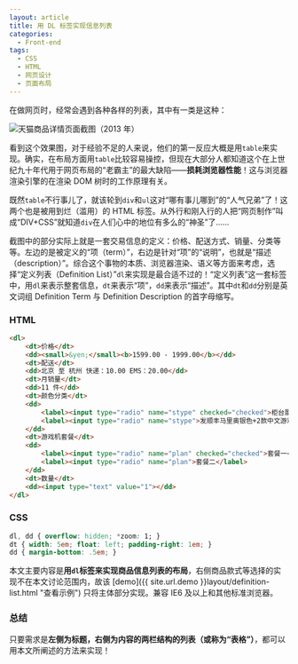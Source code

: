```yaml
---
layout: article
title: 用 DL 标签实现信息列表
categories:
  - Front-end
tags:
  - CSS
  - HTML
  - 网页设计
  - 页面布局
---
```


在做网页时，经常会遇到各种各样的列表，其中有一类是这种：

![天猫商品详情页面截图（2013 年）](http://farm8.staticflickr.com/7318/8720728566_b25874fb75_o.jpg "天猫商品详情页面截图（2013 年）")

看到这个效果图，对于经验不足的人来说，他们的第一反应大概是用`table`来实现。确实，在布局方面用`table`比较容易操控，但现在大部分人都知道这个在上世纪九十年代用于网页布局的“老霸主”的最大缺陷——**损耗浏览器性能**！这与浏览器渲染引擎的在渲染 DOM 树时的工作原理有关。

既然`table`不行事儿了，就该轮到`div`和`ul`这对“哪有事儿哪到”的“人气兄弟”了！这两个也是被用到烂（滥用）的 HTML 标签。从外行和刚入行的人把“网页制作”叫成“DIV+CSS”就知道`div`在人们心中的地位有多么的“神圣”了……

截图中的部分实际上就是一套交易信息的定义：价格、配送方式、销量、分类等等。左边的是被定义的“项（term）”，右边是针对“项”的“说明”，也就是“描述（description）”。综合这个事物的本质、浏览器渲染、语义等方面来考虑，选择“定义列表（Definition List）”`dl`来实现是最合适不过的！“定义列表”这一套标签中，用`dl`来表示整套信息，`dt`来表示“项”，`dd`来表示“描述”。其中`dt`和`dd`分别是英文词组 Definition Term 与 Definition Description 的首字母缩写。

### HTML

```html
<dl>
    <dt>价格</dt>
    <dd><small>&yen;</small><b>1599.00 - 1999.00</b></dd>
    <dt>配送</dt>
    <dd>北京 至 杭州 快递：10.00 EMS：20.00</dd>
    <dt>月销量</dt>
    <dd>11 件</dd>
    <dt>颜色分类</dt>
    <dd>
        <label><input type="radio" name="stype" checked="checked">柜台展示机 特价机 马里奥红</label>
        <label><input type="radio" name="stype">发顺丰马里奥银色+2款中文游戏</label>
    </dd>
    <dt>游戏机套餐</dt>
    <dd>
        <label><input type="radio" name="plan" checked="checked">套餐一</label>
        <label><input type="radio" name="plan">套餐二</label>
    </dd>
    <dt>数量</dt>
    <dd><input type="text" value="1"></dd>
</dl>

```

### CSS

```css
dl, dd { overflow: hidden; *zoom: 1; }
dt { width: 5em; float: left; padding-right: 1em; }
dd { margin-bottom: .5em; }

```

本文主要内容是**用`dl`标签来实现商品信息列表的布局**，右侧商品款式等选择的实现不在本文讨论范围内，故该 [demo]({{ site.url.demo }}layout/definition-list.html "查看示例") 只将主体部分实现。兼容 IE6 及以上和其他标准浏览器。

### 总结

只要需求是**左侧为标题，右侧为内容的两栏结构的列表（或称为“表格”）**，都可以用本文所阐述的方法来实现！
